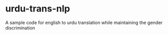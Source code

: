 # urdu-trans-nlp

A sample code for english to urdu translation while maintaining the gender discrimination

